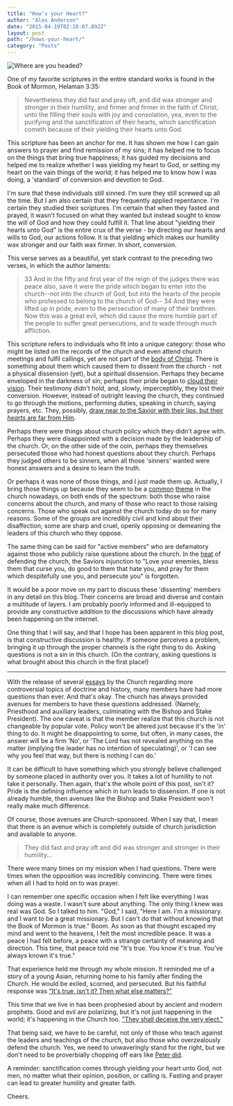 ```yaml
---
title: "How's your Heart?"
author: "Alex Anderson"
date: "2015-04-19T02:28:07.892Z"
layout: post
path: "/hows-your-heart/"
category: "Posts"
---
```


![Where are you headed?](https://s3-us-west-2.amazonaws.com/ralex93/blog/images/4JGj9uG6qKqNRJxRM-undefined)

One of my favorite scriptures in the entire standard works is found in the Book of Mormon, Helaman 3:35:

>Nevertheless they did fast and pray oft, and did wax stronger and stronger in their humility, and firmer and firmer in the faith of Christ, unto the filling their souls with joy and consolation, yea, even to the purifying and the sanctification of their hearts, which sanctification cometh because of their yielding their hearts unto God.

This scripture has been an anchor for me. It has shown me how I can gain answers to prayer and find remission of my sins; it has helped me to focus on the things that bring true happiness; it has guided my decisions and helped me to realize whether I was yielding my heart to God, or setting my heart on the vain things of the world; it has helped me to know how I was doing, a 'standard' of conversion and devotion to God.

I'm sure that these individuals still sinned. I'm sure they still screwed up all the time. But I am also certain that they frequently applied repentance. I'm certain they studied their scriptures. I'm certain that when they fasted and prayed, it wasn't focused on what they wanted but instead sought to know the will of God and how they could fulfill it. That line about "yielding their hearts unto God" is the entire crux of the verse - by directing our hearts and wills to God, our actions follow. It is that yielding which makes our humility wax stronger and our faith wax firmer. In short, conversion.

This verse serves as a beautiful, yet stark contrast to the preceding two verses, in which the author laments:

>33 And in the fifty and first year of the reign of the judges there was peace also, save it were the pride which began to enter into the church--not into the church of God, but into the hearts of the people who professed to belong to the church of God--
>34 And they were lifted up in pride, even to the persecution of many of their brethren. Now this was a great evil, which did cause the more humble part of the people to suffer great persecutions, and to wade through much affliction.

This scripture refers to individuals who fit into a unique category: those who might be listed on the records of the church and even attend church meetings and fulfil callings, yet are not part of the [body of Christ](https://www.lds.org/scriptures/nt/rom/12.5?lang=eng#4). There is something about them which caused them to dissent from the church - not a physical dissension (yet), but a spiritual dissension. Perhaps they became enveloped in the darkness of sin; perhaps their pride began to [cloud their vision](https://www.lds.org/scriptures/bofm/jacob/4.14?lang=eng#13). Their testimony didn't hold, and, slowly, imperceptibly, they lost their conversion. However, instead of outright leaving the church, they continued to go through the motions, performing duties, speaking in church, saying prayers, etc. They, possibly, [draw near to the Savior with their lips, but their *hearts* are far from Him](https://www.lds.org/scriptures/ot/isa/29.13?lang=eng#12).

Perhaps there were things about church policy which they didn't agree with. Perhaps they were disappointed with a decision made by the leadership of the church. Or, on the other side of the coin, perhaps they themselves persecuted those who had honest questions about they church. Perhaps they judged others to be sinners, when all those 'sinners' wanted were honest answers and a desire to learn the truth.

Or perhaps it was none of those things, and I just made them up. Actually, I bring those things up because they seem to be a [common](http://www.kutv.com/news/features/local-news/stories/BYU-students-speak-out-against-Honor-Code-policies-to-national-accreditation-board-115784.shtml#.VTR1bc7qdSV) [theme](http://www.kutv.com/news/features/local-news/stories/Vocal-oppositions-at-LDS-General-Conference-not-a-first-111230.shtml#.VTR2xs7qdSU) in the church nowadays, on both ends of the spectrum: both those who raise concerns about the church, and many of those who react to those raising concerns. Those who speak out against the church today do so for many reasons. Some of the groups are incredibly civil and kind about their disaffection; some are sharp and cruel, openly opposing or demeaning the leaders of this church who they oppose.

The same thing can be said for "active members" who are defamatory against those who publicly raise questions about the church. In the [heat](http://gephardtdaily.com/local/byu-asst-coach-takes-heat-over-tweet-after-lds-general-conference-t/) of defending the church, the Saviors injunction to "Love your enemies, bless them that curse you, do good to them that hate you, and pray for them which despitefully use you, and persecute you" is forgotten. 

It would be a poor move on my part to discuss these 'dissenting' members in any detail on this blog. Their concerns are broad and diverse and contain a multitude of layers. I am probably poorly informed and ill-equipped to provide any constructive addition to the discussions which have already been happening on the internet. 

One thing that I will say, and that I hope has been apparent in this blog post, is that constructive discussion is healthy. If someone perceives a problem, bringing it up through the proper channels is the right thing to do. Asking questions is not a sin in this church. (On the contrary, asking questions is what brought about this church in the first place!) 
****************

With the release of several [essays](http://ldsessays.com/) by the Church regarding more controversial topics of doctrine and history, many members have had more questions than ever. And that's okay. The church has always provided avenues for members to have these questions addressed. (Namely, Priesthood and auxiliary leaders, culminating with the Bishop and Stake President). The one caveat is that the member realize that this church is not changeable by popular vote. Policy won't be altered just because it's the 'in' thing to do. It might be disappointing to some, but often, in many cases, the answer will be a firm 'No', or 'The Lord has not revealed anything on the matter (implying the leader has no intention of speculating)', or 'I can see why you feel that way, but there is nothing I can do.' 

It can be difficult to have something which you strongly believe challenged by someone placed in authority over you. It takes a lot of humility to not take it personally. Then again, that's the whole point of this post, isn't it? Pride is the defining influence which in turn leads to dissension. If one is not already humble, then avenues like the Bishop and Stake President won't really make much difference.

 Of course, those avenues are Church-sponsored. When I say that, I mean that there is an avenue which is completely outside of church jurisdiction and available to anyone.

>They did fast and pray oft and did wax stronger and stronger in their humility...

There were many times on my mission when I had questions. There were times when the opposition was incredibly convincing. There were times when all I had to hold on to was prayer.

I can remember one specific occasion when I felt like everything I was doing was a waste. I wasn't sure about anything. The only thing I knew was real was God. So I talked to him. "God," I said, "Here I am. I'm a missionary. and I want to be a great missionary. But I can't do that without knowing that the Book of Mormon is true." Boom. As soon as that thought escaped my mind and went to the heavens, I felt the most incredible peace. It was a peace I had felt before, a peace with a strange certainty of meaning and direction. This time, that peace told me "It's true. You know it's true. You've always known it's true."

That experience held me through my whole mission. It reminded me of a story of a young Asian, returning home to his family after finding the Church. He would be exiled, scorned, and persecuted. But his faithful response was ["It's true, isn't it? Then what else matters?"](https://www.lds.org/general-conference/2007/04/its-true-isn-t-it-then-what-else-matters?lang=eng)

This time that we live in has been prophesied about by ancient and modern prophets. Good and evil are polarizing, but it's not just happening in the world; it's happening in the Church too. ["They shall deceive the very elect."](https://www.lds.org/scriptures/nt/matt/24.24?lang=eng)

That being said, we have to be careful, not only of those who teach against the leaders and teachings of the church, but also those who overzealously defend the church. Yes, we need to unwaveringly  stand for the right, but we don't need to be proverbially chopping off ears like [Peter did](https://www.lds.org/scriptures/nt/john/18.10?lang=eng).

A reminder: sanctification comes through yielding your heart unto God, not men, no matter what their opinion, position, or calling is. Fasting and prayer can lead to greater humility and greater faith.

Cheers.